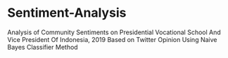 # Sentiment-Analysis
Analysis of Community Sentiments on Presidential Vocational School And Vice President Of Indonesia, 2019 Based on Twitter Opinion Using Naive Bayes Classifier Method
